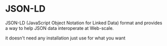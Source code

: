 # JSON-LD
JSON-LD (JavaScript Object Notation for Linked Data) format and provides a way to help JSON data interoperate at Web-scale. 

it doesn't need any installation just use for what you want

